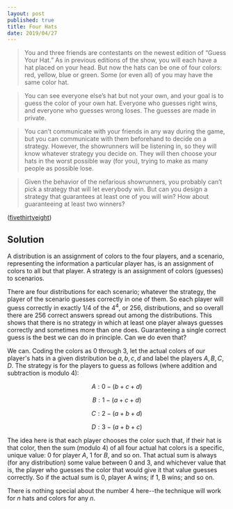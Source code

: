 ```yaml
---
layout: post
published: true
title: Four Hats
date: 2019/04/27
---
```


>You and three friends are contestants on the newest edition of “Guess Your Hat.” As in previous editions of the show, you will each have a hat placed on your head. But now the hats can be one of four colors: red, yellow, blue or green. Some (or even all) of you may have the same color hat.

>You can see everyone else’s hat but not your own, and your goal is to guess the color of your own hat. Everyone who guesses right wins, and everyone who guesses wrong loses. The guesses are made in private.

>You can’t communicate with your friends in any way during the game, but you can communicate with them beforehand to decide on a strategy. However, the showrunners will be listening in, so they will know whatever strategy you decide on. They will then choose your hats in the worst possible way (for you), trying to make as many people as possible lose.

>Given the behavior of the nefarious showrunners, you probably can’t pick a strategy that will let everybody win. But can you design a strategy that guarantees at least one of you will win? How about guaranteeing at least two winners?

<!--more-->

([fivethirtyeight](https://fivethirtyeight.com/features/how-many-earthlings-would-survive-63-thanos-snaps/))


## Solution

A distribution is an assignment of colors to the four players, and a scenario, representing the information a particular player has, is an assignment of colors to all but that player. A strategy is an assignment of colors (guesses) to scenarios.

There are four distributions for each scenario; whatever the strategy, the player of the scenario guesses correctly in one of them. So each player will guess correctly in exactly $1/4$ of the $4^4$, or $256$, distributions, and so overall there are $256$ correct answers spread out among the distributions.  This shows that there is no strategy in which at least one player always guesses correctly and sometimes more than one does.  Guaranteeing a single correct guess is the best we can do in principle.  Can we do even that?

We can. Coding the colors as $0$ through $3$, let the actual colors of our player's hats in a given distribution be $a,b,c,d$ and label the players $A,B,C,D$.  The strategy is for the players to guess as follows (where addition and subtraction is modulo 4): 

$$A: 0 - (b+c+d)$$

$$B: 1 - (a+c+d)$$

$$C: 2 - (a+b+d)$$

$$D: 3 - (a+b+c)$$

The idea here is that each player chooses the color such that, if their hat is that color, then the sum (modulo $4$) of all four actual hat colors is a specific, unique value: $0$ for player $A$, $1$ for $B$, and so on.  That actual sum is always (for any distribution) some value between $0$ and $3$, and whichever value that is, the player who guesses the color that would give it that value guesses correctly.  So if the actual sum is $0$, player A wins; if $1$, B wins; and so on.

There is nothing special about the number $4$ here--the technique will work for $n$ hats and colors for any $n$.

<br>
